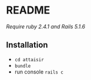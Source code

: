 # README

*Require ruby 2.4.1 and Rails 5.1.6*
## Installation

* `cd attaisir`
* `bundle`
* run console `rails c`
